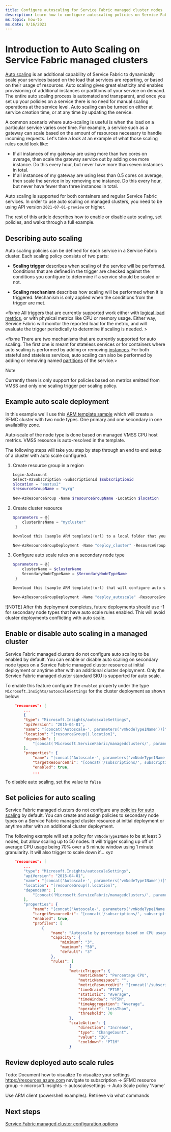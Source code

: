 ```yaml
---
title: Configure autoscaling for Service Fabric managed cluster nodes
description: Learn how to configure autoscaling policies on Service Fabric managed cluster.
ms.topic: how-to
ms.date: 9/16/2021
---
```


# Introduction to Auto Scaling on Service Fabric managed clusters
[Auto scaling](../architecture/best-practices/auto-scaling.md) is an additional capability of Service Fabric to dynamically scale your services based on the load that services are reporting, or based on their usage of resources. Auto scaling gives great elasticity and enables provisioning of additional instances or partitions of your service on demand. The entire auto scaling process is automated and transparent, and once you set up your policies on a 
service there is no need for manual scaling operations at the service level. Auto scaling can be turned on either at service creation 
time, or at any time by updating the service.

A common scenario where auto-scaling is useful is when the load on a particular service varies over time. For example, a service such as a gateway can scale based on the amount of resources necessary to handle incoming requests. Let's take a look at an example of what those scaling rules could look like:
* If all instances of my gateway are using more than two cores on average, then scale the gateway service out by adding one more instance. Do this every hour, but never have more than seven instances in total.
* If all instances of my gateway are using less than 0.5 cores on average, then scale the service in by removing one instance. Do this every hour, but never have fewer than three instances in total.

Auto scaling is supported for both containers and regular Service Fabric services. In order to use auto scaling on managed clusters, you need to be using API version `2021-07-01-preview` or higher. 

The rest of this article describes how to enable or disable auto scaling, set policies, and walks through a full example.

## Describing auto scaling
Auto scaling policies can be defined for each service in a Service Fabric cluster. Each scaling policy consists of two parts:
* **Scaling trigger** describes when scaling of the service will be performed. Conditions that are defined in the trigger are checked against the conditions you configure to determine if a service should be scaled or not. 

* **Scaling mechanism** describes how scaling will be performed when it is triggered. Mechanism is only applied when the conditions from the trigger are met.

<fixme All triggers that are currently supported work either with [logical load metrics](service-fabric-cluster-resource-manager-metrics.md), or 
with physical metrics like CPU or memory usage. Either way, Service Fabric will monitor the reported load for the metric, and will 
evaluate the trigger periodically to determine if scaling is needed. >

<fixme There are two mechanisms that are currently supported for auto scaling. The first one is meant for stateless services or for containers 
where auto scaling is performed by adding or removing [instances](service-fabric-concepts-replica-lifecycle.md). For both stateful and 
stateless services, auto scaling can also be performed by adding or removing named [partitions](service-fabric-concepts-partitioning.md) 
of the service.>

> [!NOTE]
> Currently there is only support for policies based on metrics emitted from VMSS and only one scaling trigger per scaling policy.


## Example auto scale deployment

In this example we'll use this [ARM template sample](url) which will create a SFMC cluster with two node types. One primary and one secondary in one availability zone.

Auto-scale of the node type is done based on managed VMSS CPU host metrics. 
VMSS resource is auto-resolved in the template. 

The following steps will take you step by step through an end to end setup of a cluster with auto scale configured.

1) Create resource group in a region

   ```powershell 
   Login-AzAccount
   Select-AzSubscription -SubscriptionId $subscriptionid
   $location = "eastus2" 
   $resourceGroupName = "myrg" 
 
   New-AzResourceGroup -Name $resourceGroupName -Location $location 
   ```

2) Create cluster resource

   ```powershell
   $parameters = @{ 
       clusterDnsName = "mycluster" 
    } 
   
   Download this [sample ARM template](url) to a local folder that you will use to configure auto scaling using the above parameters.

   New-AzResourceGroupDeployment -Name "deploy_cluster" -ResourceGroupName $resourceGroupName -TemplateFile .\cluster.json -TemplateParameterObject $parameters -Verbose 
   ```

3) Configure auto scale rules on a secondary node type
 
   ```powershell
   $parameters = @{ 
       clusterName = $clusterName 
       SecondaryNodeTypeName = $SecondaryNodeTypeName
    } 

   Download this [sample ARM template](url) that will configure auto scaling using the above parameters.

   New-AzResourceGroupDeployment -Name "deploy_autoscale" -ResourceGroupName $resourceGroupName -TemplateFile .\cluster.json -TemplateParameterObject $parameters -Verbose 
   ```

![NOTE] After this deployment completes, future deployments should use -1 for secondary node types that have auto scale rules enabled. This will avoid cluster deployments conflicting with auto scale.


## Enable or disable auto scaling in a managed cluster

Service Fabric managed clusters do not configure auto scaling to be enabled by default. You can enable or disable auto scaling on secondary node types on a Service Fabric managed cluster resource at initial deployment or anytime after with an additional cluster deployment. Only the Service Fabric managed cluster standard SKU is supported for auto scale.

To enable this feature configure the `enabled` property under the type `Microsoft.Insights/autoscaleSettings` for the cluster deployment as shown below:

```JSON
    "resources": [
        ...
        {
        "type": "Microsoft.Insights/autoscaleSettings",
        "apiVersion": "2015-04-01",
        "name": "[concat('Autoscale-', parameters('vmNodeType1Name'))]",
        "location": "[resourceGroup().location]",
        "dependsOn": [
            "[concat('Microsoft.ServiceFabric/managedclusters/', parameters('clusterDnsName'), '/nodetypes/', parameters('vmNodeType1Name'))]"
        ],
        "properties": {
            "name": "[concat('Autoscale-', parameters('vmNodeType1Name'))]",
            "targetResourceUri": "[concat('/subscriptions/', subscription().subscriptionId, '/resourceGroups/',  resourceGroup().name, '/providers/Microsoft.ServiceFabric/managedclusters/', parameters('clusterDnsName'), '/nodetypes/', parameters('vmNodeType1Name'))]",
            "enabled": true,
            ...
```

To disable auto scaling, set the value to `false`

## Set policies for auto scaling

Service Fabric managed clusters do not configure any [policies for auto scaling](../azure-monitor/autoscale/autoscale-understanding-settings.md) by default. You can create and assign policies to secondary node types on a Service Fabric managed cluster resource at initial deployment or anytime after with an additional cluster deployment.

The following example will set a policy for `VmNodeType1Name` to be at least 3 nodes, but allow scaling up to 50 nodes. It will trigger scaling up off of average CPU usage being 70% over a 5 minute window using 1 minute granularity. It will also trigger to scale down if... xyz

<fix sample to include both scale up and down>

```JSON
    "resources": [
        ...
        "type": "Microsoft.Insights/autoscaleSettings",
        "apiVersion": "2015-04-01",
        "name": "[concat('Autoscale-', parameters('vmNodeType1Name'))]",
        "location": "[resourceGroup().location]",
        "dependsOn": [
            "[concat('Microsoft.ServiceFabric/managedclusters/', parameters('clusterDnsName'), '/nodetypes/', parameters('vmNodeType1Name'))]"
        ],
        "properties": {
            "name": "[concat('Autoscale-', parameters('vmNodeType1Name'))]",
            "targetResourceUri": "[concat('/subscriptions/', subscription().subscriptionId, '/resourceGroups/',  resourceGroup().name, '/providers/Microsoft.ServiceFabric/managedclusters/', parameters('clusterDnsName'), '/nodetypes/', parameters('vmNodeType1Name'))]",
            "enabled": true,
            "profiles": [
                {
                    "name": "Autoscale by percentage based on CPU usage",
                    "capacity": {
                        "minimum": "3",
                        "maximum": "50",
                        "default": "3"
                    },
                    "rules": [
                            {
                            "metricTrigger": {
                                "metricName": "Percentage CPU",
                                "metricNamespace": "",
                                "metricResourceUri": "[concat('/subscriptions/', subscription().subscriptionId, '/resourceGroups/SFC_', reference(parameters('clusterDnsName')).clusterId,'/providers/Microsoft.Compute/virtualMachineScaleSets/', parameters('vmNodeType1Name'))]",
                                "timeGrain": "PT1M",
                                "statistic": "Average",
                                "timeWindow": "PT5M",
                                "timeAggregation": "Average",
                                "operator": "LessThan",
                                "threshold": 70
                            },
                            "scaleAction": {
                                "direction": "Increase",
                                "type": "ChangeCount",
                                "value": "20",
                                "cooldown": "PT1M"
                            }
```


## Review deployed auto scale rules

Todo: Document how to visualize
To visualize your settings
https://resources.azure.com navigate to subscription -> SFMC resource group -> microsoft.insights -> autoscalesettings -> Auto Scale policy 'Name'

Use ARM client (powershell examples). Retrieve via what commands


## Next steps
[Service Fabric managed cluster configuration options](how-to-managed-cluster-configuration.md)
